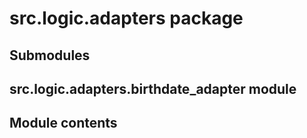 # src.logic.adapters package

## Submodules

## src.logic.adapters.birthdate_adapter module

## Module contents

